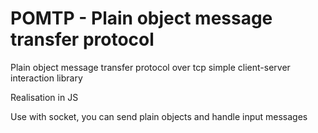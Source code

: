 # POMTP - Plain object message transfer protocol

Plain object message transfer protocol over tcp simple client-server interaction library

Realisation in JS

Use with socket, you can send plain objects and handle input messages 

```javascript

```
